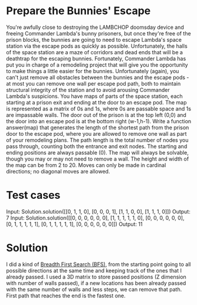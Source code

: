 Prepare the Bunnies' Escape
===========================

You're awfully close to destroying the LAMBCHOP doomsday device and freeing Commander Lambda's bunny prisoners, 
but once they're free of the prison blocks, the bunnies are going to need to escape Lambda's space station 
via the escape pods as quickly as possible. Unfortunately, the halls of the space station are a maze 
of corridors and dead ends that will be a deathtrap for the escaping bunnies. Fortunately, 
Commander Lambda has put you in charge of a remodeling project that will give you the opportunity to make 
things a little easier for the bunnies. Unfortunately (again), you can't just remove all obstacles between 
the bunnies and the escape pods - at most you can remove one wall per escape pod path, 
both to maintain structural integrity of the station and to avoid arousing Commander Lambda's suspicions. 
You have maps of parts of the space station, each starting at a prison exit and ending at the door to an 
escape pod. The map is represented as a matrix of 0s and 1s, where 0s are passable space and 1s are 
impassable walls. The door out of the prison is at the top left (0,0) and the door into an escape pod is at 
the bottom right (w-1,h-1). 
Write a function answer(map) that generates the length of the shortest path from the prison door 
to the escape pod, where you are allowed to remove one wall as part of your remodeling plans. 
The path length is the total number of nodes you pass through, counting both the entrance and exit nodes. 
The starting and ending positions are always passable (0). The map will always be solvable, 
though you may or may not need to remove a wall. The height and width of the map can be from 2 to 20. 
Moves can only be made in cardinal directions; no diagonal moves are allowed.

Test cases
==========
Input:
    Solution.solution([[0, 1, 1, 0], [0, 0, 0, 1], [1, 1, 0, 0], [1, 1, 1, 0]])
Output:
     7
Input:
    Solution.solution([[0, 0, 0, 0, 0, 0], [1, 1, 1, 1, 1, 0], [0, 0, 0, 0, 0, 0], [0, 1, 1, 1, 1, 1], [0, 1, 1, 1, 1, 1], [0, 0, 0, 0, 0, 0]])
Output:
    11
    
    
# Solution
I did a kind of [Breadth First Search (BFS)](https://en.wikipedia.org/wiki/Breadth-first_search),
from the starting point going to all possible directions at the same time and keeping track of the ones 
that I already passed. I used a 3D matrix to store passed positions (Z dimension with number of walls passed), 
if a new locations has been already passed with the same number of walls and less steps, we can remove that path. 
First path that reaches the end is the fastest one.